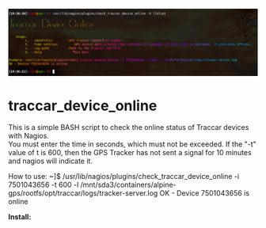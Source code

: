 ![alt text](https://raw.githubusercontent.com/unix1984/traccar_device_online/main/img/traccar_devices_online.png)

# traccar_device_online
This is a simple BASH script to check the online status of Traccar devices with Nagios.
<br/>
You must enter the time in seconds, which must not be exceeded. If the "-t" value of t is 600, then the GPS Tracker has not sent a signal for 10 minutes and nagios will indicate it.

How to use:
~]$ /usr/lib/nagios/plugins/check_traccar_device_online -i 7501043656 -t 600 -l /mnt/sda3/containers/alpine-gps/rootfs/opt/traccar/logs/tracker-server.log
OK - Device 7501043656 is online

**Install:**
